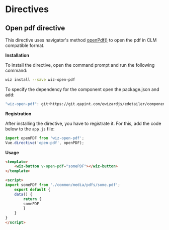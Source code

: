 # Directives

## Open pdf directive

This directive uses navigator's method [openPdf()](./navigator.html#open-pdf-method) to open the pdf in CLM compatible format.

**Installation**

To install the directive, open the command prompt and run the following command:

```bash
wiz install --save wiz-open-pdf
```

To specify the dependency for the component open the package.json and add:

```bash
"wiz-open-pdf": git+https://git.qapint.com/ewizardjs/edetailer/components/wiz-open-pdf.git#VERSION
``` 

**Registration**

After installing the directive, you have to registrate it. For this, add the code below to the `app.js` file:

```js
import openPDF from 'wiz-open-pdf';
Vue.directive('open-pdf', openPDF);

```

**Usage**

```html
<template>
    <wiz-button v-open-pdf="somePDF"></wiz-button>
</template>
```

```html
<script>
import somePDF from './common/media/pdfs/some.pdf';
    export default {
    data() {
        return {
        somePDF
        }
    }
}
</script>

```
